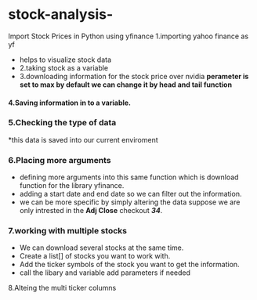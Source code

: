 # stock-analysis-
Import Stock Prices in Python using yfinance
1.importing yahoo finance as yf
+ helps to visualize stock data
+ 2.taking stock as a variable
+ 3.downloading information for the stock price over nvidia
**perameter is set to max by default we can change it by head and tail function**
#### 4.Saving information in to a variable.
### 5.Checking the type of data
*this data is saved into our current enviroment
### 6.Placing more arguments
+ defining more arguments into this same function which is download function for the library yfinance.
+ adding a start date and end date so we can filter out the information.
+ we can be more specific by simply altering the data suppose we are only intrested in the **Adj Close** checkout ***34***.
### 7.working with multiple stocks
+ We can download several stocks at the same time.
+ Create a list[] of stocks you want to work with.
+ Add the ticker symbols of the stock you want to get the information.
+ call the libary and variable add parameters if needed

8.Alteing the multi ticker columns
